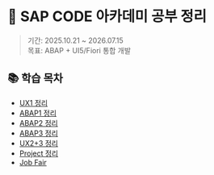 # 🌟 SAP CODE 아카데미 공부 정리

> 기간: 2025.10.21 ~ 2026.07.15  
> 목표: ABAP + UI5/Fiori 통합 개발

## 📚 학습 목차
- [UX1 정리](./ux1)
- [ABAP1 정리](./abap1)
- [ABAP2 정리](./abap2)
- [ABAP3 정리](./abap3)
- [UX2+3 정리](./ux23)
- [Project 정리](./project)
- [Job Fair](./jobfair)
